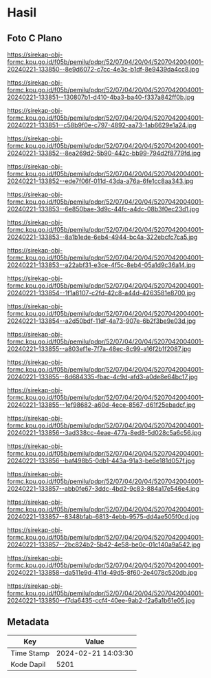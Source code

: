 # Hasil

## Foto C Plano

https://sirekap-obj-formc.kpu.go.id/f05b/pemilu/pdpr/52/07/04/20/04/5207042004001-20240221-133850--8e9d6072-c7cc-4e3c-b1df-8e9439da4cc8.jpg

https://sirekap-obj-formc.kpu.go.id/f05b/pemilu/pdpr/52/07/04/20/04/5207042004001-20240221-133851--130807b1-d410-4ba3-ba40-f337a842ff0b.jpg

https://sirekap-obj-formc.kpu.go.id/f05b/pemilu/pdpr/52/07/04/20/04/5207042004001-20240221-133851--c58b9f0e-c797-4892-aa73-1ab6629e1a24.jpg

https://sirekap-obj-formc.kpu.go.id/f05b/pemilu/pdpr/52/07/04/20/04/5207042004001-20240221-133852--8ea269d2-5b90-442c-bb99-794d2f8779fd.jpg

https://sirekap-obj-formc.kpu.go.id/f05b/pemilu/pdpr/52/07/04/20/04/5207042004001-20240221-133852--ede7f06f-011d-43da-a76a-6fe1cc8aa343.jpg

https://sirekap-obj-formc.kpu.go.id/f05b/pemilu/pdpr/52/07/04/20/04/5207042004001-20240221-133853--6e850bae-3d9c-44fc-a4dc-08b3f0ec23d1.jpg

https://sirekap-obj-formc.kpu.go.id/f05b/pemilu/pdpr/52/07/04/20/04/5207042004001-20240221-133853--8a1b1ede-6eb4-4944-bc4a-322ebcfc7ca5.jpg

https://sirekap-obj-formc.kpu.go.id/f05b/pemilu/pdpr/52/07/04/20/04/5207042004001-20240221-133853--a22abf31-e3ce-4f5c-8eb4-05a1d9c36a14.jpg

https://sirekap-obj-formc.kpu.go.id/f05b/pemilu/pdpr/52/07/04/20/04/5207042004001-20240221-133854--1f1a8107-c2fd-42c8-a44d-4263581e8700.jpg

https://sirekap-obj-formc.kpu.go.id/f05b/pemilu/pdpr/52/07/04/20/04/5207042004001-20240221-133854--a2d50bdf-11df-4a73-907e-6b2f3be9e03d.jpg

https://sirekap-obj-formc.kpu.go.id/f05b/pemilu/pdpr/52/07/04/20/04/5207042004001-20240221-133855--a803ef1e-7f7a-48ec-8c99-a16f2b1f2087.jpg

https://sirekap-obj-formc.kpu.go.id/f05b/pemilu/pdpr/52/07/04/20/04/5207042004001-20240221-133855--8d684335-fbac-4c9d-afd3-a0de8e64bc17.jpg

https://sirekap-obj-formc.kpu.go.id/f05b/pemilu/pdpr/52/07/04/20/04/5207042004001-20240221-133855--1ef98682-a60d-4ece-8567-d61f25ebadcf.jpg

https://sirekap-obj-formc.kpu.go.id/f05b/pemilu/pdpr/52/07/04/20/04/5207042004001-20240221-133856--3ad338cc-4eae-477a-8ed8-5d028c5a6c56.jpg

https://sirekap-obj-formc.kpu.go.id/f05b/pemilu/pdpr/52/07/04/20/04/5207042004001-20240221-133856--baf498b5-0db1-443a-91a3-be6e181d057f.jpg

https://sirekap-obj-formc.kpu.go.id/f05b/pemilu/pdpr/52/07/04/20/04/5207042004001-20240221-133857--abb0fe67-3ddc-4bd2-9c83-884a17e546e4.jpg

https://sirekap-obj-formc.kpu.go.id/f05b/pemilu/pdpr/52/07/04/20/04/5207042004001-20240221-133857--8348bfab-6813-4ebb-9575-dd4ae505f0cd.jpg

https://sirekap-obj-formc.kpu.go.id/f05b/pemilu/pdpr/52/07/04/20/04/5207042004001-20240221-133857--2bc824b2-5b42-4e58-be0c-01c140a9a542.jpg

https://sirekap-obj-formc.kpu.go.id/f05b/pemilu/pdpr/52/07/04/20/04/5207042004001-20240221-133858--da511e9d-411d-49d5-8f60-2e4078c520db.jpg

https://sirekap-obj-formc.kpu.go.id/f05b/pemilu/pdpr/52/07/04/20/04/5207042004001-20240221-133850--f7da6435-ccf4-40ee-9ab2-f2a6a1b61e05.jpg


## Metadata

| Key        | Value               |
| ---------- | ------------------- |
| Time Stamp | 2024-02-21 14:03:30 |
| Kode Dapil | 5201                |



